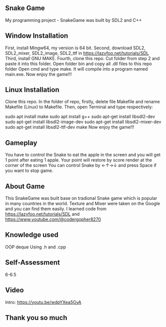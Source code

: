 ## Snake Game
My programming project - SnakeGame was built by SDL2 and C++

## Window Installation
First, install Mingw64, my version is 64 bit.
Second, download SDL2, SDL2_mixer, SDL2_image, SDL2_ttf in https://lazyfoo.net/tutorials/SDL
Third, install GNU MAKE.
Fourth, clone this repo. Cut folder from step 2 and paste it into this folder. Open folder bin and copy all .dll files to this repo folder
Open cmd and type make. It will compile into a program named main.exe.
Now enjoy the game!!!
## Linux Installation
Clone this repo. In the folder of repo, firstly, delete file Makefile and rename Makefile (Linux) to Makefile. Then, open Terminal and type respectively:

sudo apt install make
sudo apt install g++
sudo apt-get install libsdl2-dev
sudo apt-get install libsdl2-image-dev
sudo apt-get install libsdl2-mixer-dev
sudo apt-get install libsdl2-ttf-dev
make
Now enjoy the game!!!

## Gameplay
You have to control the Snake to eat the apple in the screen and you will get 1 point after eating 1 apple. Your point will restore by score render at the corner of the screen
You can control Snake by ←↑→↓ and press Space if you want to stop game.
## About Game
This SnakeGame was built base on tradional Snake game which is popular in many countries in the world. Texture and Mixer were taken on the Google and you can find them easily.
I learned code from https://lazyfoo.net/tutorials/SDL and https://www.youtube.com/@codergopher8270
## Knowledge used
OOP
deque
Using .h and .cpp
## Self-Assessment
6-6.5
## Video
Intro: https://youtu.be/wdpYXea5GyA
## Thank you so much
